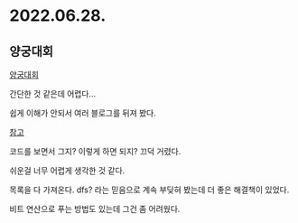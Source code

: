 # 2022.06.28.

## 양궁대회

[양궁대회](https://programmers.co.kr/learn/courses/30/lessons/92342)

간단한 것 같은데 어렵다...

쉽게 이해가 안되서 여러 블로그를 뒤져 봤다.

[참고](https://github.com/encrypted-def/kakao-blind-recruitment/blob/master/2022-blind/Q4_2.py)

코드를 보면서 그지? 이렇게 하면 되지? 끄덕 거렸다.

쉬운걸 너무 어렵게 생각한 것 같다.

목록을 다 가져온다. dfs? 라는 믿음으로 계속 부딪혀 봤는데 더 좋은 해결책이 있었다.

비트 연산으로 푸는 방법도 있는데 그건 좀 어려웠다.
